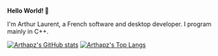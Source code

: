 **Hello World! 👋**

I'm Arthur Laurent, a French software and desktop developer. I program mainly in C++.

[![Arthapz's GitHub stats](https://github-readme-stats.vercel.app/api?username=Arthapz&show_icons=true&theme=github_dark&count_private=true&custom_title=Arthapz%27s%20GitHub%20stats)](https://github.com/anuraghazra/github-readme-stats)
[![Arthapz's Top Langs](https://github-readme-stats.vercel.app/api/top-langs/?username=Arthapz&layout=compact&show_icons=true&theme=github_dark&custom_title=Arthapz%27s%20Top%20Langs)](https://github.com/anuraghazra/github-readme-stats)